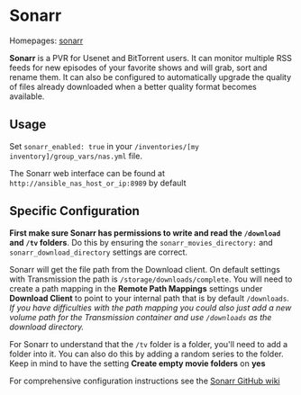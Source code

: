 # Sonarr

Homepages: [sonarr](https://sonarr.tv/)

**Sonarr** is a PVR for Usenet and BitTorrent users. It can monitor multiple RSS feeds
for new episodes of your favorite shows and will grab, sort and rename them. It can also
be configured to automatically upgrade the quality of files already downloaded when a
better quality format becomes available.

## Usage

Set `sonarr_enabled: true` in your `/inventories/[my inventory]/group_vars/nas.yml`
file.

The Sonarr web interface can be found at `http://ansible_nas_host_or_ip:8989` by default

## Specific Configuration

**First make sure Sonarr has permissions to write and read the `/download` and `/tv`
folders**. Do this by ensuring the `sonarr_movies_directory:` and
`sonarr_download_directory` settings are correct.

Sonarr will get the file path from the Download client. On default settings with
Transmission the path is `/storage/downloads/complete`. You will need to create a path
mapping in the **Remote Path Mappings** settings under **Download Client** to point to
your internal path that is by default `/downloads`. _If you have difficulties with the
path mapping you could also just add a new volume path for the Transmission container
and use `/downloads` as the download directory._

For Sonarr to understand that the `/tv` folder is a folder, you'll need to add a folder
into it. You can also do this by adding a random series to the folder. Keep in mind to
have the setting **Create empty movie folders** on **yes**

For comprehensive configuration instructions see the
[Sonarr GitHub wiki](https://github.com/Sonarr/Sonarr/wiki)
